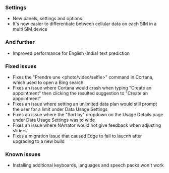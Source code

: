 ### Settings
- New panels, settings and options
 - It's now easier to differentiate between cellular data on each SIM in a multi SIM device

### And further
- Improved performance for English (India) text prediction

### Fixed issues
- Fixes the "Prendre une &lt;photo/video/selfie&gt;" command in Cortana, which used to open a Bing search
- Fixes an issue where Cortana would crash when typing "Create an appointment" then clicking the resulted suggestion to "Create an appointment"
- Fixes an issue where setting an unlimited data plan would still prompt the user for a limit under Data Usage Settings
- Fixes an issue where the "Sort by" dropdown on the Usage Details page under Data Usage Settings was to wide
- Fixes an issue where NArrator would not give feedback when adjusting sliders
- Fixes a migration issue that caused Edge to fail to laucnh after upgrading to a new build

### Known issues
- Installing additional keyboards, languages and speech packs won't work